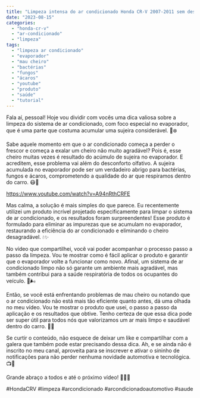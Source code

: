 ```yaml
---
title: "Limpeza intensa do ar condicionado Honda CR-V 2007-2011 sem desmontar"
date: "2023-08-15"
categories:
  - "honda-cr-v"
  - "ar-condicionado"
  - "limpeza"
tags:
  - "limpeza ar condicionado"
  - "evaporador"
  - "mau cheiro"
  - "bactérias"
  - "fungos"
  - "ácaros"
  - "youtube"
  - "produto"
  - "saúde"
  - "tutorial"
---
```


Fala aí, pessoal! Hoje vou dividir com vocês uma dica valiosa sobre a limpeza do sistema de ar condicionado, com foco especial no evaporador, que é uma parte que costuma acumular uma sujeira considerável. 💨❄️

<!--more-->

Sabe aquele momento em que o ar condicionado começa a perder o frescor e começa a exalar um cheiro não muito agradável? Pois é, esse cheiro muitas vezes é resultado do acúmulo de sujeira no evaporador. E acreditem, esse problema vai além do desconforto olfativo. A sujeira acumulada no evaporador pode ser um verdadeiro abrigo para bactérias, fungos e ácaros, comprometendo a qualidade do ar que respiramos dentro do carro. 😷🦠

https://www.youtube.com/watch?v=A94nRthCRFE

Mas calma, a solução é mais simples do que parece. Eu recentemente utilizei um produto incrível projetado especificamente para limpar o sistema de ar condicionado, e os resultados foram surpreendentes! Esse produto é formulado para eliminar as impurezas que se acumulam no evaporador, restaurando a eficiência do ar condicionado e eliminando o cheiro desagradável. 💧✨

No vídeo que compartilhei, você vai poder acompanhar o processo passo a passo da limpeza. Vou te mostrar como é fácil aplicar o produto e garantir que o evaporador volte a funcionar como novo. Afinal, um sistema de ar condicionado limpo não só garante um ambiente mais agradável, mas também contribui para a saúde respiratória de todos os ocupantes do veículo. 👃🌬️

Então, se você está enfrentando problemas de mau cheiro ou notando que o ar condicionado não está mais tão eficiente quanto antes, dá uma olhada no meu vídeo. Vou te mostrar o produto que usei, o passo a passo da aplicação e os resultados que obtive. Tenho certeza de que essa dica pode ser super útil para todos nós que valorizamos um ar mais limpo e saudável dentro do carro. 🚗🌿

Se curtir o conteúdo, não esquece de deixar um like e compartilhar com a galera que também pode estar precisando dessa dica. Ah, e se ainda não é inscrito no meu canal, aproveita para se inscrever e ativar o sininho de notificações para não perder nenhuma novidade automotiva e tecnológica. 📺🔔

Grande abraço a todos e até o próximo vídeo! 🤗🎥🚀

#HondaCRV #limpeza #arcondicionado #arcondicionadoautomotivo #saude
